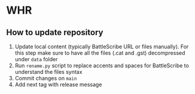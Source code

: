 # WHR

## How to update repository

1. Update local content (typically BattleScribe URL or files manually). For this step make sure to have all the files (.cat and .gst) decompressed under `data` folder
2. Run `rename.py` script to replace accents and spaces for BattleScribe to understand the files syntax
3. Commit changes on `main`
4. Add next tag with release message
